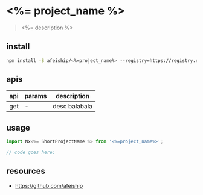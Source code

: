 # <%= project_name %>
> <%= description %>

## install
```bash
npm install -S afeiship/<%=project_name%> --registry=https://registry.npm.taobao.org
```

## apis
| api | params | description   |
|-----|--------|---------------|
| get | -      | desc balabala |

## usage
```js
import Nx<%= ShortProjectName %> from '<%=project_name%>';

// code goes here:
```

## resources
- https://github.com/afeiship
